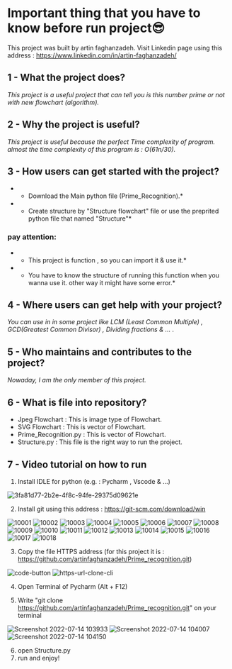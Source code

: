 # **Important thing that you have to know before run project😎**

This project was built by artin faghanzadeh.
Visit Linkedin page using this address : https://www.linkedin.com/in/artin-faghanzadeh/

## 1 - What the project does?

*This project is a useful project that can tell you is this number prime or not with new flowchart (algorithm).*

## 2 - Why the project is useful?

*This project is useful because the perfect Time complexity of program. almost the time complexity of this program is : O(61n/30).*

## 3 - How users can get started with the project?

* - Download the Main python file (Prime_Recognition).*
* - Create structure by "Structure flowchart" file or use the preprited python file that named "Structure"*

###  pay attention:
* - This project is function , so you can import it & use it.*
* - You have to know the structure of running this function when you wanna use it. other way it might have some error.*

## 4 - Where users can get help with your project?

*You can use in in some project like LCM (Least Common Multiple) , GCD(Greatest Common Divisor) , Dividing fractions & ... .*

## 5 - Who maintains and contributes to the project?

*Nowaday, I am the only member of this project.*

## 6 - What is file into repository?
 - Jpeg Flowchart : This is image type of Flowchart.
 - SVG Flowchart : This is vector of Flowchart.
 - Prime_Recognition.py : This is vector of Flowchart.
 - Structure.py : This file is the right way to run the project.
 
 ## 7 - Video tutorial on how to run
 1. Install IDLE for python (e.g. : Pycharm , Vscode & ...)
 
 ![3fa81d77-2b2e-4f8c-94fe-29375d09621e](https://user-images.githubusercontent.com/96824756/178909652-6cf0db4d-3241-4907-845b-c510bcb3627b.jpg)

 2. Install git using this address : https://git-scm.com/download/win
 
![10001](https://user-images.githubusercontent.com/96824756/178911515-6fe3e55b-4c13-4b4b-919b-b6424d97abee.png)
![10002](https://user-images.githubusercontent.com/96824756/178911519-ca94f3e3-e479-41f4-9d75-c5c631bf64e9.png)
![10003](https://user-images.githubusercontent.com/96824756/178911520-6240127b-c634-478d-a640-43cbd5580d5e.png)
![10004](https://user-images.githubusercontent.com/96824756/178911525-e9631107-cd5e-48e8-8f49-b14d456f8d7c.png)
![10005](https://user-images.githubusercontent.com/96824756/178911527-01afe87b-5398-48ca-8d18-3bfc0fd2be7d.png)
![10006](https://user-images.githubusercontent.com/96824756/178911529-2bef5d99-b498-4f41-a874-fea2fe27849a.png)
![10007](https://user-images.githubusercontent.com/96824756/178911534-0ee6b3d4-447f-45d9-a658-ca20248da1ee.png)
![10008](https://user-images.githubusercontent.com/96824756/178911537-fd536b2d-cce0-4943-8ccb-1861eae35ec2.jpg)
![10009](https://user-images.githubusercontent.com/96824756/178911541-057328a6-5f49-4747-b8d4-5114ff57f02b.png)
![10010](https://user-images.githubusercontent.com/96824756/178911542-99a707b6-8bcf-4c3f-9341-018bd0bf1101.jpg)
![10011](https://user-images.githubusercontent.com/96824756/178911545-42bfca35-caec-4f32-8238-a0e0a17f96d4.png)
![10012](https://user-images.githubusercontent.com/96824756/178911548-3e4dba7a-bd7f-4851-b2ee-238b419fd691.png)
![10013](https://user-images.githubusercontent.com/96824756/178911549-aa469984-2d7d-473d-aa70-f29ba7024f46.png)
![10014](https://user-images.githubusercontent.com/96824756/178911551-5936dbe6-0cbf-4540-88be-6c36aa6f54fd.jpg)
![10015](https://user-images.githubusercontent.com/96824756/178911559-84d81973-2f18-40a6-aaa7-3e2d5dd86f2e.jpg)
![10016](https://user-images.githubusercontent.com/96824756/178911563-82257611-0317-4490-9125-a89c4539fc3e.jpg)
![10017](https://user-images.githubusercontent.com/96824756/178911568-2523d5e7-2c41-4d1f-ad08-f4b83afe24e4.jpg)
![10018](https://user-images.githubusercontent.com/96824756/178911580-7767cd95-cb62-4c64-8900-026acb4187c2.png)

 3. Copy the file HTTPS address (for this project it is : https://github.com/artinfaghanzadeh/Prime_recognition.git)
 
![code-button](https://user-images.githubusercontent.com/96824756/178912060-04142555-41c1-4a60-bd74-e700802e2758.png)
![https-url-clone-cli](https://user-images.githubusercontent.com/96824756/178912067-b8aed36a-7e39-4c90-8152-480297633b7b.png)

 4. Open Terminal of Pycharm (Alt + F12)
 
 5. Write "git clone https://github.com/artinfaghanzadeh/Prime_recognition.git" on your terminal
 
![Screenshot 2022-07-14 103933](https://user-images.githubusercontent.com/96824756/178912627-6decda92-efb2-433a-b89b-64284b690d5f.png)
![Screenshot 2022-07-14 104007](https://user-images.githubusercontent.com/96824756/178912636-c7b0a82f-77d3-4ba4-b0bf-c63d0894f534.png)
![Screenshot 2022-07-14 104150](https://user-images.githubusercontent.com/96824756/178912641-747d6f13-abf5-461e-839e-bd158d3aee94.png)

 6. open Structure.py
 7. run and enjoy!

